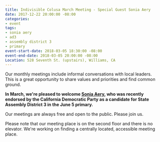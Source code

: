 ```yaml
---
title: Indivisible Colusa March Meeting - Special Guest Sonia Aery
date: 2017-12-22 20:00:00 -08:00
categories:
- event
tags:
- sonia aery
- ad3
- assembly district 3
- primary
event-start-date: 2018-03-05 18:30:00 -08:00
event-end-date: 2018-03-05 20:00:00 -08:00
Location: 528 Seventh St. (upstairs), Williams, CA
---
```


Our monthly meetings include informal conversations with local leaders. This is a great opportunity to share values and priorities and find common ground. 

**In March, we're pleased to welcome [Sonia Aery](http://www.soniaforassembly.com/), who was recently endorsed by the California Democratic Party as a candidate for State Assembly District 3 in the June 5 primary.**

Our meetings are always free and open to the public. Please join us.

Please note that our meeting place is on the second floor and there is no elevator. We're working on finding a centrally located, accessible meeting place.